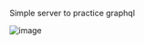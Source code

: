 
Simple server to practice graphql

![image](https://user-images.githubusercontent.com/82476805/181075037-3a5a50ed-d1a1-4e78-b5bb-9831dcd7fc98.png)

